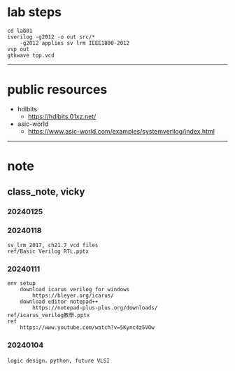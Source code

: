 # lab steps
	cd lab01
	iverilog -g2012 -o out src/*
		-g2012 applies sv lrm IEEE1800-2012
	vvp out
	gtkwave top.vcd
---
# public resources
- hdlbits
	- https://hdlbits.01xz.net/
- asic-world
	- https://www.asic-world.com/examples/systemverilog/index.html	
---
# note
## class_note, vicky
### 20240125

### 20240118
	sv_lrm_2017, ch21.7 vcd files
	ref/Basic Verilog RTL.pptx

### 20240111
	env setup
		download icarus verilog for windows
			https://bleyer.org/icarus/
		download editor notepad++
			https://notepad-plus-plus.org/downloads/
	ref/icarus_verilog教學.pptx
	ref
		https://www.youtube.com/watch?v=5Kync4z5VOw
### 20240104
	logic design，python, future VLSI

	